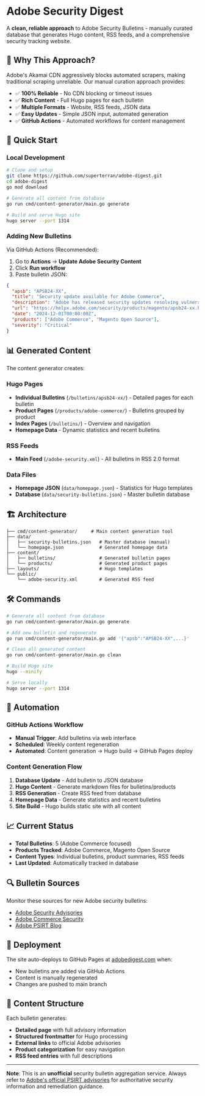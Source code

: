 # Adobe Security Digest

A **clean, reliable approach** to Adobe Security Bulletins - manually curated database that generates Hugo content, RSS feeds, and a comprehensive security tracking website.

## 🎯 Why This Approach?

Adobe's Akamai CDN aggressively blocks automated scrapers, making traditional scraping unreliable. Our manual curation approach provides:

- ✅ **100% Reliable** - No CDN blocking or timeout issues
- ✅ **Rich Content** - Full Hugo pages for each bulletin  
- ✅ **Multiple Formats** - Website, RSS feeds, JSON data
- ✅ **Easy Updates** - Simple JSON input, automated generation
- ✅ **GitHub Actions** - Automated workflows for content management

## 🚀 Quick Start

### Local Development

```bash
# Clone and setup
git clone https://github.com/superterran/adobe-digest.git
cd adobe-digest
go mod download

# Generate all content from database
go run cmd/content-generator/main.go generate

# Build and serve Hugo site  
hugo server --port 1314
```

### Adding New Bulletins

Via GitHub Actions (Recommended):
1. Go to **Actions** → **Update Adobe Security Content**
2. Click **Run workflow**
3. Paste bulletin JSON:

```json
{
  "apsb": "APSB24-XX",
  "title": "Security update available for Adobe Commerce",
  "description": "Adobe has released security updates resolving vulnerabilities.",
  "url": "https://helpx.adobe.com/security/products/magento/apsb24-xx.html", 
  "date": "2024-12-01T00:00:00Z",
  "products": ["Adobe Commerce", "Magento Open Source"],
  "severity": "Critical"
}
```

## 📊 Generated Content

The content generator creates:

### Hugo Pages
- **Individual Bulletins** (`/bulletins/apsb24-xx/`) - Detailed pages for each bulletin
- **Product Pages** (`/products/adobe-commerce/`) - Bulletins grouped by product  
- **Index Pages** (`/bulletins/`) - Overview and navigation
- **Homepage Data** - Dynamic statistics and recent bulletins

### RSS Feeds  
- **Main Feed** (`/adobe-security.xml`) - All bulletins in RSS 2.0 format

### Data Files
- **Homepage JSON** (`data/homepage.json`) - Statistics for Hugo templates
- **Database** (`data/security-bulletins.json`) - Master bulletin database

## 🏗️ Architecture

```
├── cmd/content-generator/     # Main content generation tool
├── data/
│   ├── security-bulletins.json   # Master database (manual)  
│   └── homepage.json             # Generated homepage data
├── content/
│   ├── bulletins/                # Generated bulletin pages
│   └── products/                 # Generated product pages  
├── layouts/                      # Hugo templates
└── public/
    └── adobe-security.xml        # Generated RSS feed
```

## 🛠️ Commands

```bash
# Generate all content from database
go run cmd/content-generator/main.go generate

# Add new bulletin and regenerate 
go run cmd/content-generator/main.go add '{"apsb":"APSB24-XX",...}'

# Clean all generated content
go run cmd/content-generator/main.go clean

# Build Hugo site
hugo --minify

# Serve locally
hugo server --port 1314
```

## 🔄 Automation

### GitHub Actions Workflow
- **Manual Trigger**: Add bulletins via web interface
- **Scheduled**: Weekly content regeneration  
- **Automated**: Content generation → Hugo build → GitHub Pages deploy

### Content Generation Flow
1. **Database Update** - Add bulletin to JSON database
2. **Hugo Content** - Generate markdown files for bulletins/products
3. **RSS Generation** - Create RSS feed from database
4. **Homepage Data** - Generate statistics and recent bulletins
5. **Site Build** - Hugo builds static site with all content

## 📈 Current Status

- **Total Bulletins**: 5 (Adobe Commerce focused)
- **Products Tracked**: Adobe Commerce, Magento Open Source
- **Content Types**: Individual bulletins, product summaries, RSS feeds
- **Last Updated**: Automatically tracked in database

## 🔍 Bulletin Sources

Monitor these sources for new Adobe security bulletins:
- [Adobe Security Advisories](https://helpx.adobe.com/security.html)
- [Adobe Commerce Security](https://helpx.adobe.com/security/products/magento.html)
- [Adobe PSIRT Blog](https://blog.adobe.com/en/publish/2024/03/12/psirt-adobe-product-security-incident-response-team)

## 🚢 Deployment

The site auto-deploys to GitHub Pages at [adobedigest.com](https://adobedigest.com) when:
- New bulletins are added via GitHub Actions
- Content is manually regenerated  
- Changes are pushed to main branch

## 📝 Content Structure

Each bulletin generates:
- **Detailed page** with full advisory information
- **Structured frontmatter** for Hugo processing  
- **External links** to official Adobe advisories
- **Product categorization** for easy navigation
- **RSS feed entries** with full descriptions

---

**Note**: This is an **unofficial** security bulletin aggregation service. Always refer to [Adobe's official PSIRT advisories](https://helpx.adobe.com/security.html) for authoritative security information and remediation guidance.
